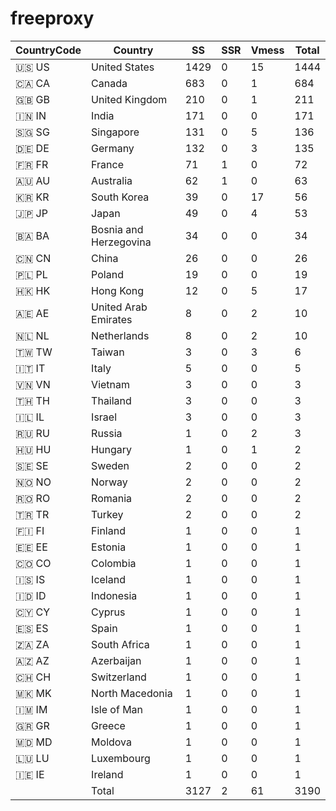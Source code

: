 # freeproxy

|CountryCode|Country|SS|SSR|Vmess|Total|
|  ----  | ----  |  ----  | ----  |  ----  | ----  |
|🇺🇸 US|United States|1429|0|15|1444|
|🇨🇦 CA|Canada|683|0|1|684|
|🇬🇧 GB|United Kingdom|210|0|1|211|
|🇮🇳 IN|India|171|0|0|171|
|🇸🇬 SG|Singapore|131|0|5|136|
|🇩🇪 DE|Germany|132|0|3|135|
|🇫🇷 FR|France|71|1|0|72|
|🇦🇺 AU|Australia|62|1|0|63|
|🇰🇷 KR|South Korea|39|0|17|56|
|🇯🇵 JP|Japan|49|0|4|53|
|🇧🇦 BA|Bosnia and Herzegovina|34|0|0|34|
|🇨🇳 CN|China|26|0|0|26|
|🇵🇱 PL|Poland|19|0|0|19|
|🇭🇰 HK|Hong Kong|12|0|5|17|
|🇦🇪 AE|United Arab Emirates|8|0|2|10|
|🇳🇱 NL|Netherlands|8|0|2|10|
|🇹🇼 TW|Taiwan|3|0|3|6|
|🇮🇹 IT|Italy|5|0|0|5|
|🇻🇳 VN|Vietnam|3|0|0|3|
|🇹🇭 TH|Thailand|3|0|0|3|
|🇮🇱 IL|Israel|3|0|0|3|
|🇷🇺 RU|Russia|1|0|2|3|
|🇭🇺 HU|Hungary|1|0|1|2|
|🇸🇪 SE|Sweden|2|0|0|2|
|🇳🇴 NO|Norway|2|0|0|2|
|🇷🇴 RO|Romania|2|0|0|2|
|🇹🇷 TR|Turkey|2|0|0|2|
|🇫🇮 FI|Finland|1|0|0|1|
|🇪🇪 EE|Estonia|1|0|0|1|
|🇨🇴 CO|Colombia|1|0|0|1|
|🇮🇸 IS|Iceland|1|0|0|1|
|🇮🇩 ID|Indonesia|1|0|0|1|
|🇨🇾 CY|Cyprus|1|0|0|1|
|🇪🇸 ES|Spain|1|0|0|1|
|🇿🇦 ZA|South Africa|1|0|0|1|
|🇦🇿 AZ|Azerbaijan|1|0|0|1|
|🇨🇭 CH|Switzerland|1|0|0|1|
|🇲🇰 MK|North Macedonia|1|0|0|1|
|🇮🇲 IM|Isle of Man|1|0|0|1|
|🇬🇷 GR|Greece|1|0|0|1|
|🇲🇩 MD|Moldova|1|0|0|1|
|🇱🇺 LU|Luxembourg|1|0|0|1|
|🇮🇪 IE|Ireland|1|0|0|1|
||Total|3127|2|61|3190|
